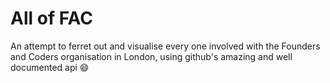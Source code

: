 # All of FAC #
An attempt to ferret out and visualise every one involved with
the Founders and Coders organisation in London, using github's amazing and well
documented api :smile:

